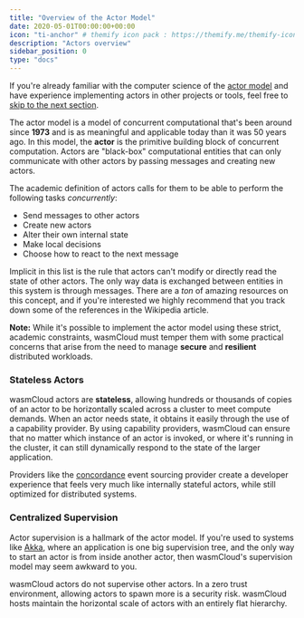 ```yaml
---
title: "Overview of the Actor Model"
date: 2020-05-01T00:00:00+00:00
icon: "ti-anchor" # themify icon pack : https://themify.me/themify-icons
description: "Actors overview"
sidebar_position: 0
type: "docs"
---
```


If you're already familiar with the computer science of the
[actor model](https://en.wikipedia.org/wiki/Actor_model)
and have experience implementing actors in other projects or tools,
feel free to [skip to the next section](./wc_actors).

The actor model is a model of concurrent computational that's been around since
**1973** and is as meaningful and applicable today than it was 50 years ago.
In this model, the **actor** is the primitive building block
of concurrent computation.
Actors are "black-box" computational entities that can only communicate with
other actors by passing messages and creating new actors.

The academic definition of actors calls for them to be able to perform the following tasks _concurrently_:

* Send messages to other actors
* Create new actors
* Alter their own internal state
* Make local decisions
* Choose how to react to the next message

Implicit in this list is the rule that actors can't modify or directly read the state of other actors. The only way data is exchanged between entities in this system is through messages. There are a _ton_ of amazing resources on this concept, and if you're interested we highly recommend that you track down some of the references in the Wikipedia article.

**Note:** While it's possible to implement the actor model using these strict, academic
constraints, wasmCloud must temper them with some practical concerns that arise
from the need to manage **secure** and **resilient** distributed workloads.

### Stateless Actors
wasmCloud actors are **stateless**, allowing hundreds or thousands of copies
of an actor to be horizontally scaled across a cluster to meet compute demands.
When an actor needs state, it obtains it easily through the use of a capability provider.
By using capability providers, wasmCloud can ensure that no matter
which instance of an actor is invoked, or where it's running in the cluster,
it can still dynamically respond to the state of the larger application.

Providers like the [concordance](https://github.com/cosmonic/concordance) event sourcing provider create a developer experience that feels very much like internally stateful actors, while still optimized for distributed systems.

### Centralized Supervision
Actor supervision is a hallmark of the actor model. If you're used to systems like [Akka](https://akka.io/), where an application is one big supervision tree, and the only way to start an actor is from inside another actor, then wasmCloud's supervision model may seem awkward to you.

wasmCloud actors do not supervise other actors.
In a zero trust environment, allowing actors to spawn more is a security risk.
wasmCloud hosts maintain the horizontal scale of actors with an entirely flat hierarchy.
